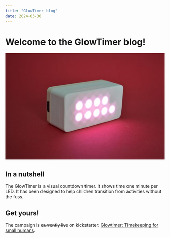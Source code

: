 ```yaml
---
title: "GlowTimer blog"
date: 2024-03-30
---
```


# Welcome to the GlowTimer blog!

![Proto 3](proto3-front1.JPG)

## In a nutshell 

The GlowTimer is a visual countdown timer. It shows time one minute per LED. It has been designed to help children transition from activities without the fuss.

## Get yours!

The campaign is ~~currently live~~ on kickstarter: [Glowtimer: Timekeeping for small humans](https://www.kickstarter.com/projects/jonmrico/glowtimer-timekeeping-for-small-humans).
